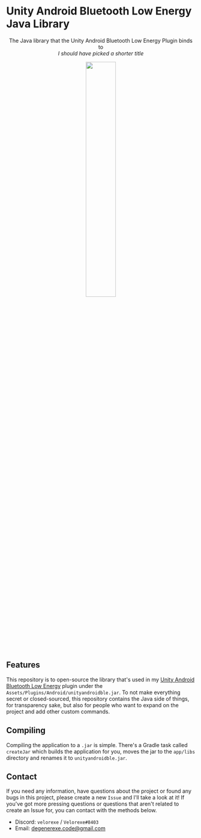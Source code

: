 # Unity Android Bluetooth Low Energy Java Library

<p align="center">
    The Java library that the Unity Android Bluetooth Low Energy Plugin binds to<br>
    <i>I should have picked a shorter title</i>
</p>

<p align="center">
    <img src="https://i.imgur.com/fL3ybma.png" style="width:40%;">
</p>

## Features

This repository is to open-source the library that's used in my [Unity Android Bluetooth Low Energy](https://github.com/Velorexe/Unity-Android-Bluetooth-Low-Energy) plugin under the `Assets/Plugins/Android/unityandroidble.jar`. To not make everything secret or closed-sourced, this repository contains the Java side of things, for transparency sake, but also for people who want to expand on the project and add other custom commands.

## Compiling

Compiling the application to a `.jar` is simple. There's a Gradle task called `createJar` which builds the application for you, moves the jar to the `app/libs` directory and renames it to `unityandroidble.jar`.

## Contact

If you need any information, have questions about the project or found any bugs in this project, please create a new `Issue` and I'll take a look at it! If you've got more pressing questions or questions that aren't related to create an Issue for, you can contact with the methods below.

* Discord: `velorexe` / `Velorexe#8403`
* Email: <degenerexe.code@gmail.com>
